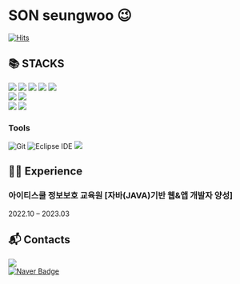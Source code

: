 # SON seungwoo 😉
[![Hits](https://hits.seeyoufarm.com/api/count/incr/badge.svg?url=https%3A%2F%2Fgithub.com%2FSON-seungwoo&count_bg=%23398DE6&title_bg=%23398DE6&icon=&icon_color=%23E7E7E7&title=hits&edge_flat=false)](https://hits.seeyoufarm.com)

## 📚 STACKS
<div>
<img src="https://img.shields.io/badge/java-007396?style=for-the-badge&logo=java&logoColor=white">
<img src="https://img.shields.io/badge/spring-6DB33F?style=for-the-badge&logo=spring&logoColor=white">
<img src="https://img.shields.io/badge/javascript-F7DF1E?style=for-the-badge&logo=javascript&logoColor=black">
<img src="https://img.shields.io/badge/html5-E34F26?style=for-the-badge&logo=html5&logoColor=white">
<img src="https://img.shields.io/badge/css3-1572B6?style=for-the-badge&logo=css3&logoColor=white">
<br>

<img src="https://img.shields.io/badge/jquery-0769AD?style=for-the-badge&logo=jquery&logoColor=white">
<img src="https://img.shields.io/badge/bootstrap-7952B3?style=for-the-badge&logo=bootstrap&logoColor=white">
<br>

<img src="https://img.shields.io/badge/oracle-F80000?style=for-the-badge&logo=oracle&logoColor=white">
<img src="https://img.shields.io/badge/mysql-4479A1?style=for-the-badge&logo=mysql&logoColor=white">


</div>

### Tools
![Git](https://img.shields.io/badge/Git-F05032.svg?&style=for-the-badge&logo=Git&logoColor=white)
![Eclipse IDE](https://img.shields.io/badge/Eclipse%20IDE-2C2255.svg?&style=for-the-badge&logo=Eclipse%20IDE&logoColor=white)
<img src="https://img.shields.io/badge/springboot-6DB33F?style=for-the-badge&logo=springboot&logoColor=white">


## 🙋‍♂️ Experience
<h3> 아이티스쿨 정보보호 교육원
[자바(JAVA)기반 웹&앱 개발자 양성] </h1>
<p>2022.10 – 2023.03</p>

## :mailbox_with_mail: Contacts
<a href =https://sincere-cinema-efd.notion.site/Back-End-Developer-Web-f548094b9a2c4797b860537e9a1db734><img src="https://img.shields.io/badge/Notion-000000?style=flat-square&logo=notion&logoColor=white%22/%3E"></a> <br>
[![Naver Badge](https://img.shields.io/badge/Naver-03C75A?style=flat-square&logo=Naver&logoColor=white&link=mailto:rlatngus1691@naver.com)](mailto:ssw971125@naver.com)

